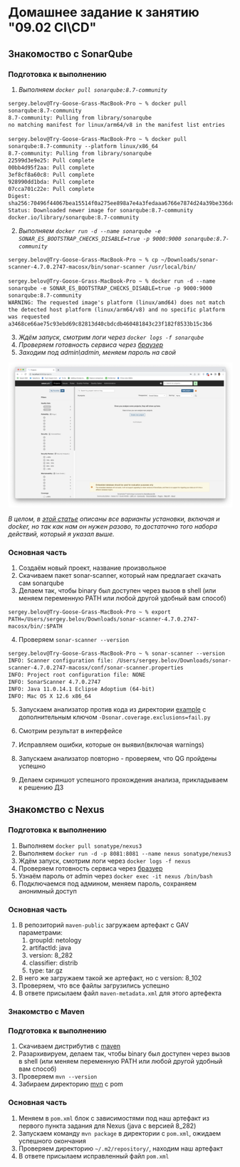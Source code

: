 # Домашнее задание к занятию "09.02 CI\CD"

## Знакомоство с SonarQube

### Подготовка к выполнению

1. _Выполняем `docker pull sonarqube:8.7-community`_

```shell
sergey.belov@Try-Goose-Grass-MacBook-Pro ~ % docker pull sonarqube:8.7-community
8.7-community: Pulling from library/sonarqube
no matching manifest for linux/arm64/v8 in the manifest list entries

sergey.belov@Try-Goose-Grass-MacBook-Pro ~ % docker pull sonarqube:8.7-community --platform linux/x86_64
8.7-community: Pulling from library/sonarqube
22599d3e9e25: Pull complete
00bb4d95f2aa: Pull complete
3ef8cf8a60c8: Pull complete
928990dd1bda: Pull complete
07cca701c22e: Pull complete
Digest: sha256:70496f44067bea15514f0a275ee898a7e4a3fedaaa6766e7874d24a39be336dc
Status: Downloaded newer image for sonarqube:8.7-community
docker.io/library/sonarqube:8.7-community
```

2. _Выполняем `docker run -d --name sonarqube -e SONAR_ES_BOOTSTRAP_CHECKS_DISABLE=true -p 9000:9000 sonarqube:8.7-community`_

```shell
sergey.belov@Try-Goose-Grass-MacBook-Pro ~ % cp ~/Downloads/sonar-scanner-4.7.0.2747-macosx/bin/sonar-scanner /usr/local/bin/

sergey.belov@Try-Goose-Grass-MacBook-Pro ~ % docker run -d --name sonarqube -e SONAR_ES_BOOTSTRAP_CHECKS_DISABLE=true -p 9000:9000 sonarqube:8.7-community
WARNING: The requested image's platform (linux/amd64) does not match the detected host platform (linux/arm64/v8) and no specific platform was requested
a3468ce66ae75c93ebd69c82813d40cbdcdb460481843c23f182f8533b15c3b6
```

3. _Ждём запуск, смотрим логи через `docker logs -f sonarqube`_
4. _Проверяем готовность сервиса через [браузер](http://localhost:9000)_
5. _Заходим под admin\admin, меняем пароль на свой_

![1](images/1.png)

_В целом, в [этой статье](https://docs.sonarqube.org/latest/setup/install-server/) описаны все варианты установки, включая и docker, но так как нам он нужен разово, то достаточно того набора действий, который я указал выше._

### Основная часть

1. Создаём новый проект, название произвольное
2. Скачиваем пакет sonar-scanner, который нам предлагает скачать сам sonarqube
3. Делаем так, чтобы binary был доступен через вызов в shell (или меняем переменную PATH или любой другой удобный вам способ)

```shell
sergey.belov@Try-Goose-Grass-MacBook-Pro ~ % export PATH=/Users/sergey.belov/Downloads/sonar-scanner-4.7.0.2747-macosx/bin/:$PATH
```

4. Проверяем `sonar-scanner --version`

```shell
sergey.belov@Try-Goose-Grass-MacBook-Pro ~ % sonar-scanner --version
INFO: Scanner configuration file: /Users/sergey.belov/Downloads/sonar-scanner-4.7.0.2747-macosx/conf/sonar-scanner.properties
INFO: Project root configuration file: NONE
INFO: SonarScanner 4.7.0.2747
INFO: Java 11.0.14.1 Eclipse Adoptium (64-bit)
INFO: Mac OS X 12.6 x86_64
```

5. Запускаем анализатор против кода из директории [example](./example) с дополнительным ключом `-Dsonar.coverage.exclusions=fail.py`



6. Смотрим результат в интерфейсе
7. Исправляем ошибки, которые он выявил(включая warnings)
8. Запускаем анализатор повторно - проверяем, что QG пройдены успешно
9. Делаем скриншот успешного прохождения анализа, прикладываем к решению ДЗ

## Знакомство с Nexus

### Подготовка к выполнению

1. Выполняем `docker pull sonatype/nexus3`
2. Выполняем `docker run -d -p 8081:8081 --name nexus sonatype/nexus3`
3. Ждём запуск, смотрим логи через `docker logs -f nexus`
4. Проверяем готовность сервиса через [бразуер](http://localhost:8081)
5. Узнаём пароль от admin через `docker exec -it nexus /bin/bash`
6. Подключаемся под админом, меняем пароль, сохраняем анонимный доступ

### Основная часть

1. В репозиторий `maven-public` загружаем артефакт с GAV параметрами:
   1. groupId: netology
   2. artifactId: java
   3. version: 8_282
   4. classifier: distrib
   5. type: tar.gz
2. В него же загружаем такой же артефакт, но с version: 8_102
3. Проверяем, что все файлы загрузились успешно
4. В ответе присылаем файл `maven-metadata.xml` для этого артефекта

### Знакомство с Maven

### Подготовка к выполнению

1. Скачиваем дистрибутив с [maven](https://maven.apache.org/download.cgi)
2. Разархивируем, делаем так, чтобы binary был доступен через вызов в shell (или меняем переменную PATH или любой другой удобный вам способ)
3. Проверяем `mvn --version`
4. Забираем директорию [mvn](./mvn) с pom

### Основная часть

1. Меняем в `pom.xml` блок с зависимостями под наш артефакт из первого пункта задания для Nexus (java с версией 8_282)
2. Запускаем команду `mvn package` в директории с `pom.xml`, ожидаем успешного окончания
3. Проверяем директорию `~/.m2/repository/`, находим наш артефакт
4. В ответе присылаем исправленный файл `pom.xml`